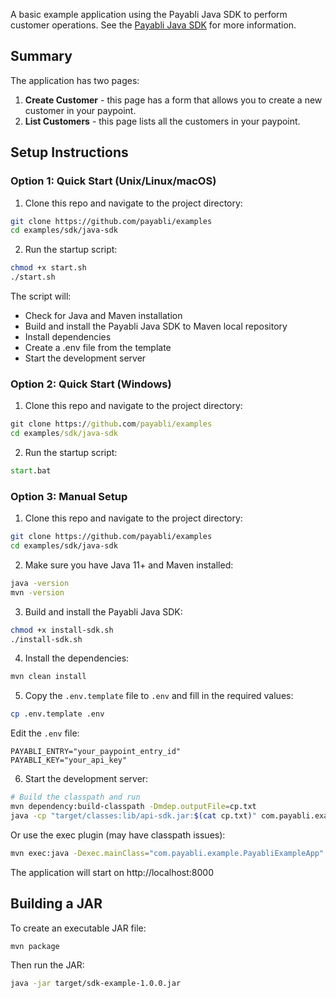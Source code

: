 A basic example application using the Payabli Java SDK to perform customer operations.
See the [Payabli Java SDK](https://github.com/payabli/sdk-java) for more information.

## Summary

The application has two pages:
1. **Create Customer** - this page has a form that allows you to create a new customer in your paypoint.
2. **List Customers** - this page lists all the customers in your paypoint.

## Setup Instructions

### Option 1: Quick Start (Unix/Linux/macOS)

1. Clone this repo and navigate to the project directory:

```bash
git clone https://github.com/payabli/examples
cd examples/sdk/java-sdk
```

2. Run the startup script:

```bash
chmod +x start.sh
./start.sh
```

The script will:
- Check for Java and Maven installation
- Build and install the Payabli Java SDK to Maven local repository
- Install dependencies
- Create a .env file from the template
- Start the development server

### Option 2: Quick Start (Windows)

1. Clone this repo and navigate to the project directory:

```cmd
git clone https://github.com/payabli/examples
cd examples/sdk/java-sdk
```

2. Run the startup script:

```cmd
start.bat
```

### Option 3: Manual Setup

1. Clone this repo and navigate to the project directory:

```bash
git clone https://github.com/payabli/examples
cd examples/sdk/java-sdk
```

2. Make sure you have Java 11+ and Maven installed:

```bash
java -version
mvn -version
```

3. Build and install the Payabli Java SDK:

```bash
chmod +x install-sdk.sh
./install-sdk.sh
```

4. Install the dependencies:

```bash
mvn clean install
```

5. Copy the `.env.template` file to `.env` and fill in the required values:

```bash
cp .env.template .env
```

Edit the `.env` file:
```
PAYABLI_ENTRY="your_paypoint_entry_id"
PAYABLI_KEY="your_api_key"
```

6. Start the development server:

```bash
# Build the classpath and run
mvn dependency:build-classpath -Dmdep.outputFile=cp.txt
java -cp "target/classes:lib/api-sdk.jar:$(cat cp.txt)" com.payabli.example.PayabliExampleApp
```

Or use the exec plugin (may have classpath issues):
```bash
mvn exec:java -Dexec.mainClass="com.payabli.example.PayabliExampleApp"
```

The application will start on http://localhost:8000

## Building a JAR

To create an executable JAR file:

```bash
mvn package
```

Then run the JAR:

```bash
java -jar target/sdk-example-1.0.0.jar
```
